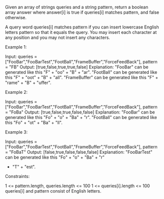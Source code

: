 Given an array of strings queries and a string pattern, return a boolean
array answer where answer[i] is true if queries[i] matches pattern, and false
otherwise.

A query word queries[i] matches pattern if you can insert lowercase English
letters pattern so that it equals the query. You may insert each character at
any position and you may not insert any characters.


Example 1:


Input: queries =
["FooBar","FooBarTest","FootBall","FrameBuffer","ForceFeedBack"], pattern =
"FB"
Output: [true,false,true,true,false]
Explanation: "FooBar" can be generated like this "F" + "oo" + "B" + "ar".
"FootBall" can be generated like this "F" + "oot" + "B" + "all".
"FrameBuffer" can be generated like this "F" + "rame" + "B" + "uffer".


Example 2:


Input: queries =
["FooBar","FooBarTest","FootBall","FrameBuffer","ForceFeedBack"], pattern =
"FoBa"
Output: [true,false,true,false,false]
Explanation: "FooBar" can be generated like this "Fo" + "o" + "Ba" + "r".
"FootBall" can be generated like this "Fo" + "ot" + "Ba" + "ll".


Example 3:


Input: queries =
["FooBar","FooBarTest","FootBall","FrameBuffer","ForceFeedBack"], pattern =
"FoBaT"
Output: [false,true,false,false,false]
Explanation: "FooBarTest" can be generated like this "Fo" + "o" + "Ba" + "r"
+ "T" + "est".



Constraints:


1 <= pattern.length, queries.length <= 100
1 <= queries[i].length <= 100
queries[i] and pattern consist of English letters.




